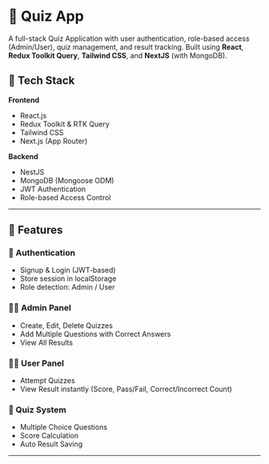 # 🎯 Quiz App

A full-stack Quiz Application with user authentication, role-based access (Admin/User), quiz management, and result tracking. Built using **React**, **Redux Toolkit Query**, **Tailwind CSS**, and **NextJS** (with MongoDB).


## 📁 Tech Stack

**Frontend**  
- React.js  
- Redux Toolkit & RTK Query  
- Tailwind CSS  
- Next.js (App Router)

**Backend**  
- NestJS  
- MongoDB (Mongoose ODM)  
- JWT Authentication  
- Role-based Access Control

---

## 🚀 Features

### 👥 Authentication
- Signup & Login (JWT-based)
- Store session in localStorage
- Role detection: Admin / User

### 👨‍🏫 Admin Panel
- Create, Edit, Delete Quizzes
- Add Multiple Questions with Correct Answers
- View All Results

### 🙋‍♂️ User Panel
- Attempt Quizzes
- View Result instantly (Score, Pass/Fail, Correct/Incorrect Count)

### 🧠 Quiz System
- Multiple Choice Questions
- Score Calculation
- Auto Result Saving

---


